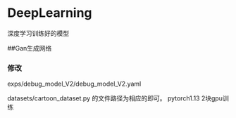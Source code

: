 # DeepLearning
深度学习训练好的模型

##Gan生成网络
### 修改 
 exps/debug_model_V2/debug_model_V2.yaml

datasets/cartoon_dataset.py 
的文件路径为相应的即可。
pytorch1.13 2块gpu训练
